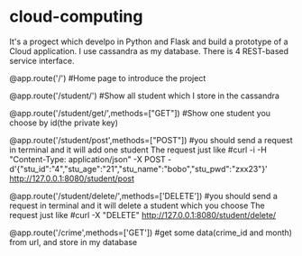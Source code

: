 # cloud-computing
It's a progect which develpo in Python and Flask and build a prototype of a Cloud application.
I use cassandra as my database.
There is 4 REST-based service interface.

@app.route('/')
#Home page to introduce the project

@app.route('/student/')
#Show all student which I store in the cassandra

@app.route('/student/get/<id>',methods=["GET"])
#Show one student you choose by id(the private key)

@app.route('/student/post',methods=["POST"])
#you should send a request in terminal and it will add one student
The request just like
#curl -i -H "Content-Type: application/json" -X POST -d'{"stu_id":"4","stu_age":"21","stu_name":"bobo","stu_pwd":"zxx23"}' http://127.0.0.1:8080/student/post

@app.route('/student/delete/<id>',methods=['DELETE'])
#you should send a request in terminal and it will delete a student which you choose
The request just like
#curl -X "DELETE" http://127.0.0.1:8080/student/delete/<id>

@app.route('/crime',methods=['GET'])
#get some data(crime_id and month) from url, and store in my database
